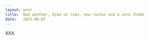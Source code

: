 ```yaml
---
layout: post
title:  Bad weather, bike on loan, new routes and a sore thumb
date:   2015-06-07
---
```


XXX
